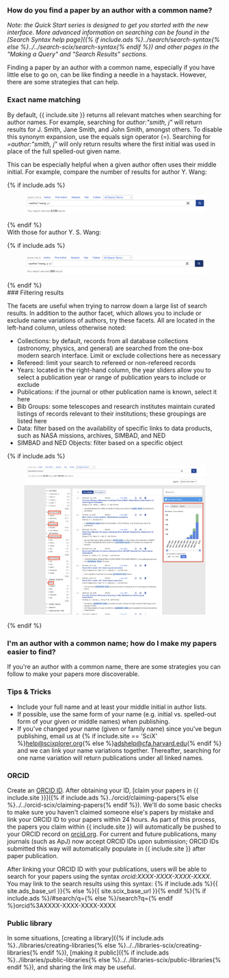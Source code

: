 ### How do you find a paper by an author with a common name?
*Note: the Quick Start series is designed to get you started with the
new interface. More advanced information on searching can be found in
the [Search Syntax help page]({% if include.ads %}../search/search-syntax{% else %}../../search-scix/search-syntax{% endif %}) and other pages in the "Making a Query"  and "Search Results" sections.*

Finding a paper by an author with a common name, especially if you have little else to go on, can be like finding a needle in a haystack. However, there are some strategies that can help.

### Exact name matching

By default, {{ include.site }} returns all relevant matches when searching for author names. For example, searching for *author:"smith, j"* will return results for J. Smith, Jane Smith, and John Smith, amongst others. To disable this synonym expansion, use the equals sign operator (=). Searching for *=author:"smith, j"* will only return results where the first initial was used in place of the full spelled-out given name. 

This can be especially helpful when a given author often uses their middle initial. For example, compare the number of results for author Y. Wang:

{% if include.ads %}<figure>
   <img src="/help/img/exact-name-1.png"  class="img-responsive" alt="Exact
   name matching query with full family name and given name
   initial. 5732 total search results.">
   </figure>{% endif %}

<br>
With those for author Y. S. Wang:

{% if include.ads %}<figure>
   <img src="/help/img/exact-name-2.png"  class="img-responsive" alt="Exact
   name matching query with full family name and given name and middle name
   initials. 233 total search results.">
</figure>{% endif %}

<br>
### Filtering results

The facets are useful when trying to narrow down a large list of search results. In addition to the author facet, which allows you to include or exclude name variations of authors, try these facets. All are located in the left-hand column, unless otherwise noted:
- Collections: by default, records from all database collections (astronomy, physics, and general) are searched from the one-box modern search interface. Limit or exclude collections here as necessary
- Refereed: limit your search to refereed or non-refereed records
- Years: located in the right-hand column, the year sliders allow you to select a publication year or range of publication years to include or exclude
- Publications: if the journal or other publication name is known, select it here
- Bib Groups: some telescopes and research institutes maintain curated listings of records relevant to their institutions; these groupings are listed here
- Data: filter based on the availability of specific links to data products, such as NASA missions, archives, SIMBAD, and NED
- SIMBAD and NED Objects: filter based on a specific object 

{% if include.ads %}<figure>
   <img src="/help/img/filter-facets.png"  class="img-responsive"
   alt="Search results with filter facets highlighted.">
</figure>{% endif %}

### I'm an author with a common name; how do I make my papers easier to find?

If you're an author with a common name, there are some strategies you can follow to make your papers more discoverable.

### Tips & Tricks
- Include your full name and at least your middle initial in author lists.
- If possible, use the same form of your name (e.g. initial vs. spelled-out form of your given or middle names) when publishing.
- If you've changed your name (given or family name) since you've begun publishing, email us at {% if include.site == 'SciX' %}<a href="mailto:help@scixplorer.org">help@scixplorer.org</a>{% else %}<a href="mailto:adshelp@cfa.harvard.edu">adshelp@cfa.harvard.edu</a>{% endif %} and we can link your name variations together. Thereafter, searching for one name variation will return publications under all linked names.

### ORCID

Create an [ORCID ID](https://orcid.org/). After obtaining your ID, [claim your papers in {{ include.site }}]({% if include.ads %}../orcid/claiming-papers{% else %}../../orcid-scix/claiming-papers{% endif %}). We'll do some basic checks to make sure you haven't claimed someone else's papers by mistake and link your ORCID ID to your papers within 24 hours. As part of this process, the papers you claim within {{ include.site }} will automatically be pushed to your ORCID record on [orcid.org](https://orcid.org/). For current and future publications, many journals (such as ApJ) now accept ORCID IDs upon submission; ORCID IDs submitted this way will automatically populate in {{ include.site }} after paper publication.

After linking your ORCID ID with your publications, users will be able to search for your papers using the syntax *orcid:XXXX-XXXX-XXXX-XXXX*. You may link to the search results using this syntax: {% if include.ads %}{{ site.ads_base_url }}{% else %}{{ site.scix_base_url }}{% endif %}{% if include.ads %}/#search/q={% else %}/search?q={% endif %}orcid%3AXXXX-XXXX-XXXX-XXXX

### Public library
In some situations, [creating a library]({% if include.ads %}../libraries/creating-libraries{% else %}../../libraries-scix/creating-libraries{% endif %}), [making it public]({% if include.ads %}../libraries/public-libraries{% else %}../../libraries-scix/public-libraries{% endif %}), and sharing the link may be useful.
